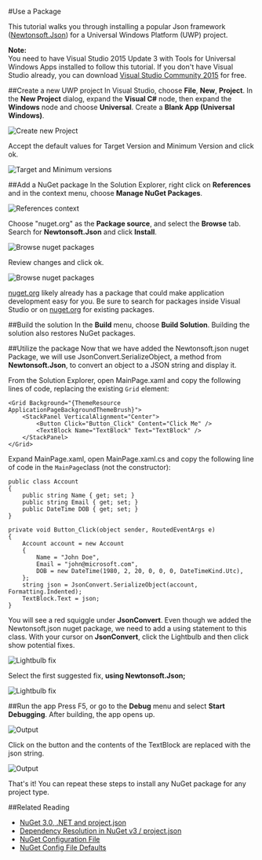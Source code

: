 #Use a Package

This tutorial walks you through installing a popular Json framework ([Newtonsoft.Json](https://www.nuget.org/packages/Newtonsoft.Json/)) for a Universal Windows Platform (UWP) project. 

<div class="block-callout-info">
	<strong>Note:</strong><br>
	You need to have Visual Studio 2015 Update 3 with Tools for Universal Windows Apps installed to follow this tutorial. If you don't have Visual Studio already, you can download <a href="https://developer.microsoft.com/en-us/windows/downloads">Visual Studio Community 2015</a> for free. 
</div>

##Create a new UWP project
In Visual Studio, choose **File**, **New**, **Project**. In the **New Project** dialog, expand the **Visual C#** node, then expand the **Windows** node and choose **Universal**. Create a **Blank App (Universal Windows)**.

![Create new Project](/images/ConsumeNugetSample/01.PNG)


Accept the default values for Target Version and Minimum Version and click ok.

![Target and Minimum versions](/images/ConsumeNugetSample/02.PNG)


##Add a NuGet package
In the Solution Explorer, right click on **References** and in the context menu, choose **Manage NuGet Packages**.

![References context](/images/ConsumeNugetSample/03.PNG)


Choose "nuget.org" as the **Package source**, and select the **Browse** tab. Search for **Newtonsoft.Json** and click **Install**. 

![Browse nuget packages](/images/ConsumeNugetSample/04.PNG)


Review changes and click ok.

![Browse nuget packages](/images/ConsumeNugetSample/05.PNG)

<div class="block-callout-warning">
	<a href="http://nuget.org">nuget.org</a> likely already has a package that could make application development easy for you. Be sure to search for packages inside Visual Studio or on <a href="http://nuget.org">nuget.org</a> for existing packages. 
</div>

##Build the solution
In the **Build** menu, choose **Build Solution**. Building the solution also restores NuGet packages.



##Utilize the package
Now that we have added the Newtonsoft.json nuget Package, we will use JsonConvert.SerializeObject, a method from **Newtonsoft.Json**, to convert an object to a JSON string and display it.


From the Solution Explorer, open MainPage.xaml and copy the following lines of code, replacing the existing `Grid` element:

	<Grid Background="{ThemeResource ApplicationPageBackgroundThemeBrush}">
		<StackPanel VerticalAlignment="Center">
			<Button Click="Button_Click" Content="Click Me" />
			<TextBlock Name="TextBlock" Text="TextBlock" />
		</StackPanel>
	</Grid>


Expand MainPage.xaml, open MainPage.xaml.cs and copy the following line of code in the `MainPage`class (not the constructor):

	public class Account
    {
        public string Name { get; set; }
        public string Email { get; set; }
        public DateTime DOB { get; set; }
    }

    private void Button_Click(object sender, RoutedEventArgs e)
    {
        Account account = new Account
        {
            Name = "John Doe",
            Email = "john@microsoft.com",
            DOB = new DateTime(1980, 2, 20, 0, 0, 0, DateTimeKind.Utc),
        };
        string json = JsonConvert.SerializeObject(account, Formatting.Indented);
        TextBlock.Text = json;
    }
 
   
You will see a red squiggle under **JsonConvert**. Even though we added the Newtonsoft.json nuget package, we need to add a using statement to this class. With your cursor on **JsonConvert**, click the Lightbulb and then click show potential fixes.

![Lightbulb fix](/images/ConsumeNugetSample/06.PNG)


Select the first suggested fix, **using Newtonsoft.Json;**

![Lightbulb fix](/images/ConsumeNugetSample/07.PNG)



##Run the app
Press F5, or go to the **Debug** menu and select **Start Debugging**. After building, the app opens up.

![Output](/images/ConsumeNugetSample/08.PNG)


Click on the button and the contents of the TextBlock are replaced with the json string.

![Output](/images/ConsumeNugetSample/09.PNG)


That's it!
You can repeat these steps to install any NuGet package for any project type.


##Related Reading
* [NuGet 3.0, .NET and project.json](/ndocs/consume-packages/projectjson-intro)
* [Dependency Resolution in NuGet v3 / project.json](/ndocs/consume-packages/projectjson-dependency)
* [NuGet Configuration File](/ndocs/consume-packages/nuget-config-file-overview)
* [NuGet Config File Defaults](/ndocs/consume-packages/nuget-config-file-defaults)
